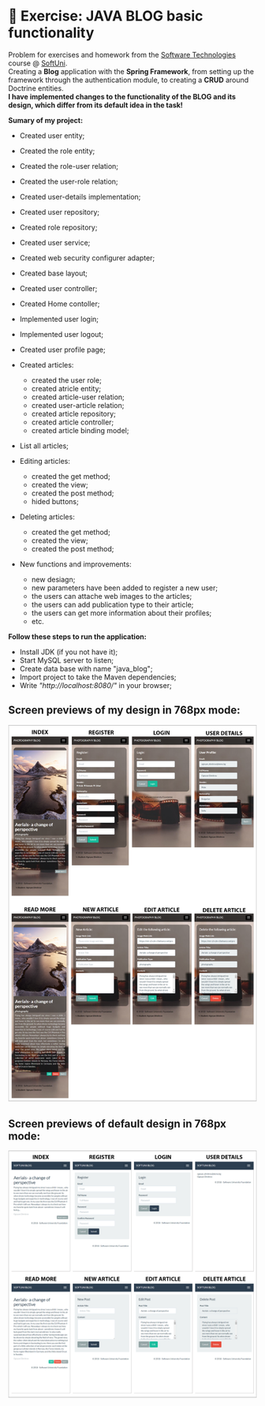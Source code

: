 # :triangular_ruler: Exercise: JAVA BLOG basic functionality

Problem for exercises and homework from the [Software Technologies](https://github.com/OgnyanDD/Software-Technologies) course @ [SoftUni](https://softuni.bg/).<br/>
Creating a **Blog** application with the **Spring Framework**, from setting up the framework through the authentication module, to creating a **CRUD** around Doctrine entities.<br/>
**I have implemented changes to the functionality of the BLOG and its design, which differ from its default idea in the task!**<br/>

**Sumary of my project:**
* Created user entity;
* Created the role entity;
* Created the role-user relation;
* Created the user-role relation;
* Created user-details implementation;
* Created user repository;
* Created role repository;
* Created user service;
* Created web security configurer adapter;
* Created base layout;
* Created user controller;
* Created Home contoller;
* Implemented user login;
* Implemented user logout;
* Created user profile page;
* Created articles:
  - created the user role;
  - created atricle entity;
  - created article-user relation;
  - created user-article relation;
  - created article repository;
  - created article controller;
  - created article binding model;
* List all articles;
* Editing articles:
  - created the get method;
  - created the view;
  - created the post method;
  - hided buttons;
* Deleting articles:
  - created the get method;
  - created the view;
  - created the post method;

* New functions and improvements:
  - new desiagn;
  - new parameters have been added to register a new user;
  - the users can attache web images to the articles;
  - the users can add publication type to their article;
  - the users can get more information about their profiles;
  - etc.<br/>
  
**Follow these steps to run the application:**

- Install JDK (if you not have it);
- Start MySQL server to listen;
- Create data base with name "java_blog";
- Import project to take the Maven dependencies;
- Write *"http://localhost:8080/"* in your browser;<br/>

## Screen previews of my design in 768px mode:
![My Design](https://github.com/OgnyanDD/Software-Technologies/blob/master/TF25.%20JAVA%20BLOG%20BASIC%20FUNCTIONALITY%20-%20EX%20(BLOG)/pic's/MyDesign.png)
<br/>
## Screen previews of default design in 768px mode:
![Default Design](https://github.com/OgnyanDD/Software-Technologies/blob/master/TF25.%20JAVA%20BLOG%20BASIC%20FUNCTIONALITY%20-%20EX%20(BLOG)/pic's/DefaultDesign.png)

